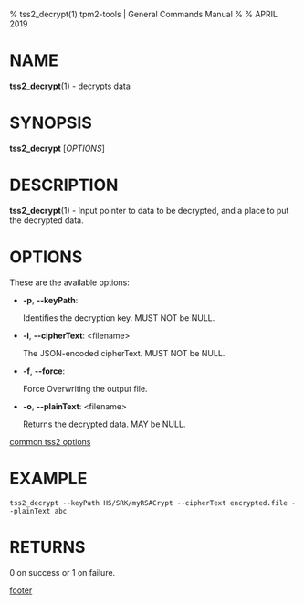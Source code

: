 % tss2_decrypt(1) tpm2-tools | General Commands Manual
%
% APRIL 2019

# NAME

**tss2_decrypt**(1) - decrypts data

# SYNOPSIS

**tss2_decrypt** [*OPTIONS*]

# DESCRIPTION

**tss2_decrypt**(1) - Input pointer to data to be decrypted, and a place to put the decrypted data.

# OPTIONS

These are the available options:

  * **-p**, **\--keyPath**:

    Identifies the decryption key. MUST NOT be NULL.

  * **-i**, **\--cipherText**: \<filename\>

    The JSON-encoded cipherText. MUST NOT be NULL.

  * **-f**, **\--force**:

    Force Overwriting the output file.

  * **-o**, **\--plainText**: \<filename\>

    Returns the decrypted data. MAY be NULL.

[common tss2 options](common/tss2-options.md)

# EXAMPLE

    tss2_decrypt --keyPath HS/SRK/myRSACrypt --cipherText encrypted.file --plainText abc

# RETURNS

0 on success or 1 on failure.

[footer](common/footer.md)
